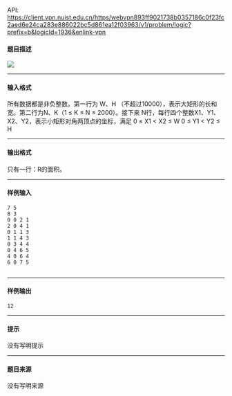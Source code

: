 API: https://client.vpn.nuist.edu.cn/https/webvpn893ff9021738b0357186c0f23fc2aed6e24ca283e886022bc5d861ea12f03963/v1/problem/logic?prefix=b&logicId=1936&enlink-vpn

#### 题目描述

![](../file/1936_0.jpg)

---

#### 输入格式

所有数据都是非负整数。第一行为 W、H （不超过10000），表示大矩形的长和宽。第二行为N、K（1 ≤ K ≤ N ≤ 2000）。接下来 N行，每行四个整数X1、Y1、X2、Y2，表示小矩形对角两顶点的坐标，满足 0 ≤ X1 < X2 ≤ W 0 ≤ Y1 < Y2 ≤ H

---

#### 输出格式

只有一行：R的面积。

---

#### 样例输入
```
7 5
8 3
0 0 2 1
2 0 4 1
0 1 1 3
1 1 4 3
0 3 4 4
0 4 6 5
4 0 6 4
6 0 7 5


```

---

#### 样例输出
```
12

```

---

#### 提示

没有写明提示

---

#### 题目来源

没有写明来源